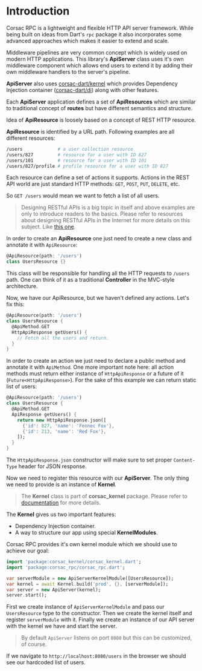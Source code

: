 # Introduction

Corsac RPC is a lightweight and flexible HTTP API server framework. While
being built on ideas from Dart's `rpc` package it also incorporates some
advanced approaches which makes it easier to extend and scale.

Middleware pipelines are very common concept which is widely used on modern
HTTP applications. This library's **ApiServer** class uses
it's own middleware component which allows end users to extend it
by adding their own middleware handlers to the server's pipeline.

**ApiServer** also uses [corsac-dart/kernel]() which provides Dependency
Injection container ([corsac-dart/di]()) along with other features.

Each **ApiServer** application defines a set of **ApiResources** which
are similar to traditional concept of **routes** but have different
semantics and structure.

Idea of **ApiResource** is loosely based on a concept of REST HTTP
resource.

**ApiResource** is identified by a URL path. Following examples are all
different resources:

```sh
/users             # a user collection resource
/users/827         # resource for a user with ID 827
/users/101         # resource for a user with ID 101
/users/827/profile # profile resource for a user with ID 827
```

Each resource can define a set of actions it supports. Actions in the
REST API world are just standard HTTP methods: `GET`, `POST`, `PUT`,
`DELETE`, etc.

So `GET /users` would mean we want to fetch a list of all users.

> Designing RESTful APIs is a big topic in itself and above examples
> are only to introduce readers to the basics.
> Please refer to resources about designing RESTful APIs in
> the Internet for more details on this subject. Like
> [this one](https://restful-api-design.readthedocs.org/en/latest/intro.html).

In order to create an **ApiResource** one just need to create a new
class and annotate it with `ApiResource`:

```dart
@ApiResource(path: '/users')
class UsersResource {}
```

This class will be responsible for handling all the HTTP requests to
`/users` path. One can think of it as a traditional **Controller** in
the MVC-style architecture.

Now, we have our ApiResource, but we haven't defined any actions. Let's
fix this:

```dart
@ApiResource(path: '/users')
class UsersResource {
  @ApiMethod.GET
  HttpApiResponse getUsers() {
    // Fetch all the users and return.
  }
}
```

In order to create an action we just need to declare a public method and
annotate it with `ApiMethod`. One more important note here: all action
methods must return either instance of `HttpApiResponse` or a future of it
(`Future<HttpApiResponse>`). For the sake of this example we can return
static list of users:

```dart
@ApiResource(path: '/users')
class UsersResource {
  @ApiMethod.GET
  ApiResponse getUsers() {
    return new HttpApiResponse.json([
      {'id': 827, 'name': 'Fennec Fox'},
      {'id': 213, 'name': 'Red Fox'},
    ]);
  }
}
```

The `HttpApiResponse.json` constructor will make sure to set proper
`Content-Type` header for JSON response.

Now we need to register this resource with our **ApiServer**. The only thing
we need to provide is  an instance of **Kernel**.

> The **Kernel** class is part of **corsac_kernel** package. Please
> refer to [documentation](https://github.com/corsac-dart/kernel) for
> more details.

The **Kernel** gives us two important features:

* Dependency Injection container.
* A way to structure our app using special **KernelModules**.

Corsac RPC provides it's own kernel module which we should use to
achieve our goal:

```dart
import 'package:corsac_kernel/corsac_kernel.dart';
import 'package:corsac_rpc/corsac_rpc.dart';

var serverModule = new ApiServerKernelModule([UsersResource]);
var kernel = await Kernel.build('prod', {}, [serverModule]);
var server = new ApiServer(kernel);
server.start();
```

First we create instance of `ApiServerKernelModule` and pass
our `UsersResource` type to the constructor. Then we create the
kernel itself and register `serverModule` with it. Finally we
create an instance of our API server with the kernel we have and
start the server.

> By default `ApiServer` listens on port `8080` but this can be
> customized, of course.

If we navigate to `http://localhost:8080/users` in the browser we
should see our hardcoded list of users.
